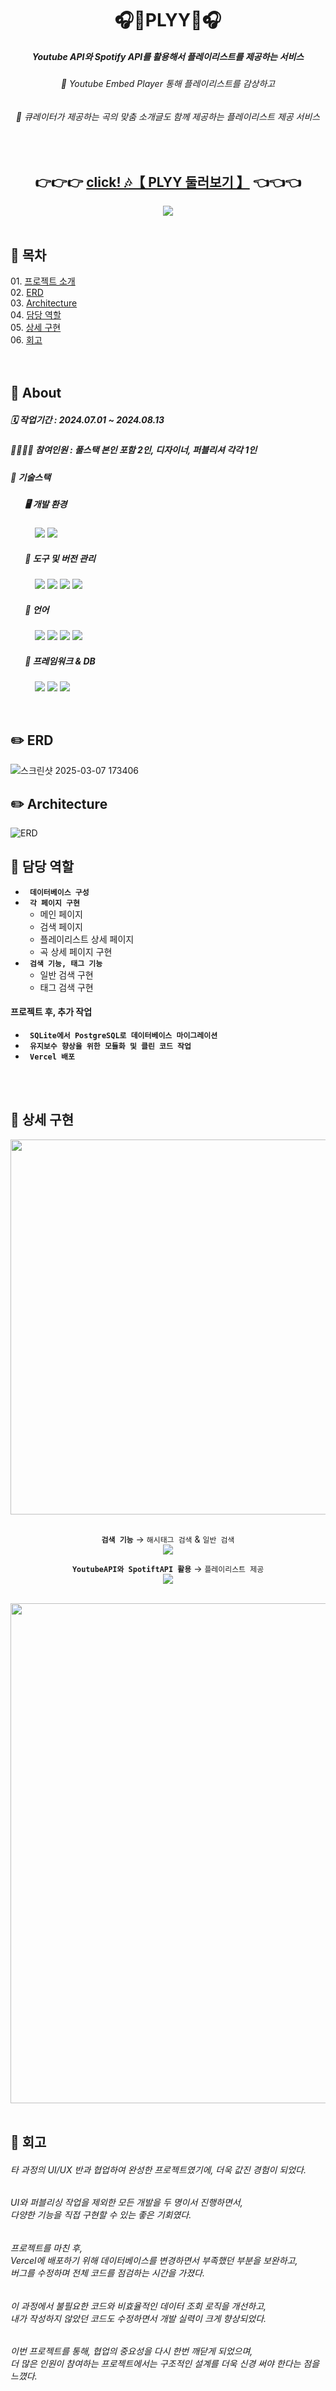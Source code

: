 <div align="center">

# 🎧🎵PLYY🎵🎧
##### Youtube API와 Spotify API를 활용해서 플레이리스트를 제공하는 서비스
###### 🌟 Youtube Embed Player 통해 플레이리스트를 감상하고
###### 🌟 큐레이터가 제공하는 곡의 맞춤 소개글도 함께 제공하는 플레이리스트 제공 서비스
<br>

## 👉👉👉 [ click! 🎶【 PLYY 둘러보기 】](https://plyyv.vercel.app/) 👈👈👈

<img src=https://github.com/user-attachments/assets/e4905c24-8c05-4128-abfc-68a5e13d25af>

</div>
<br>
<h2>📜 목차</h2>
01. <a href=#1>프로젝트 소개</a><br>
02. <a href=#2>ERD</a><br>
03. <a href=#3>Architecture</a><br>
04. <a href=#4>담당 역할</a><br>
05. <a href=#5>상세 구현</a><br>
06. <a href=#6>회고</a><br>
<br><br>

<h2 id=1>📜 About</h2>

##### 🗓️ 작업기간 : 2024.07.01 ~ 2024.08.13
##### 👩🏻‍👧‍👦 참여인원 : 풀스택 본인 포함 2인, 디자이너, 퍼블리셔 각각 1인
##### 🔧 기술스택
##### &nbsp;&nbsp;&nbsp;&nbsp;&nbsp;&nbsp;&nbsp;🖥️ 개발 환경
&nbsp;&nbsp;&nbsp;&nbsp;&nbsp;&nbsp;&nbsp;&nbsp;&nbsp;
<img src="https://img.shields.io/badge/Vercel-000000?style=for-the-badge&logo=Vercel&logoColor=white"/> <img src="https://img.shields.io/badge/Visual Studio Code-007ACC?style=for-the-badge&logo=Visual Studio Code&logoColor=white"/>&nbsp;
##### &nbsp;&nbsp;&nbsp;&nbsp;&nbsp;&nbsp;&nbsp;🔧 도구 및 버전 관리
&nbsp;&nbsp;&nbsp;&nbsp;&nbsp;&nbsp;&nbsp;&nbsp;&nbsp;
<img src="https://img.shields.io/badge/Git-F05032?style=for-the-badge&logo=git&logoColor=white"> <img src="https://img.shields.io/badge/GitHub-181717?style=for-the-badge&logo=github&logoColor=white">
<img src="https://img.shields.io/badge/Notion-000000?style=for-the-badge&logo=notion&logoColor=white">
<img src="https://img.shields.io/badge/Figma-F24E1E?style=for-the-badge&logo=figma&logoColor=white">
##### &nbsp;&nbsp;&nbsp;&nbsp;&nbsp;&nbsp;&nbsp;📝 언어
&nbsp;&nbsp;&nbsp;&nbsp;&nbsp;&nbsp;&nbsp;&nbsp;&nbsp;
<img src="https://img.shields.io/badge/Python-3776AB?style=for-the-badge&logo=python&logoColor=white"> <img src="https://img.shields.io/badge/HTML-E34F26?style=for-the-badge&logo=html5&logoColor=white"> <img src="https://img.shields.io/badge/CSS-1572B6?style=for-the-badge&logo=css3&logoColor=white"> <img src="https://img.shields.io/badge/JavaScript-F7DF1E?style=for-the-badge&logo=javascript&logoColor=black"><br>
##### &nbsp;&nbsp;&nbsp;&nbsp;&nbsp;&nbsp;&nbsp;🌱 프레임워크 & DB
&nbsp;&nbsp;&nbsp;&nbsp;&nbsp;&nbsp;&nbsp;&nbsp;&nbsp;
<img src="https://img.shields.io/badge/flask-000000?style=for-the-badge&logo=flask&logoColor=white"/> <img src="https://img.shields.io/badge/SQLite-003B57?style=for-the-badge&logo=SQLite&logoColor=white"/> <img src="https://img.shields.io/badge/postgresql-4169E1?style=for-the-badge&logo=postgresql&logoColor=white"/>

<br>

<h2 id=2>✏️ ERD</h2>
  
![스크린샷 2025-03-07 173406](https://github.com/user-attachments/assets/0f36de92-5d78-4584-99ba-3528d6385d33)

<h2 id=3>✏️ Architecture</h2>

![ERD](https://github.com/user-attachments/assets/34ac1fca-e1e3-4f88-8462-5a18ca742a00)

<h2 id=4>📌 담당 역할</h2>

- **`  데이터베이스 구성   `** 
- **`  각 페이지 구현   `**
  - 메인 페이지
  - 검색 페이지
  - 플레이리스트 상세 페이지
  - 곡 상세 페이지 구현
- **`  검색 기능, 태그 기능  `**
  - 일반 검색 구현
  - 태그 검색 구현
 
#### 프로젝트 후, 추가 작업
- **`  SQLite에서 PostgreSQL로 데이터베이스 마이그레이션  `**
- **`  유지보수 향상을 위한 모듈화 및 클린 코드 작업  `**
- **`  Vercel 배포  `**
 
<br><br>

<h2 id=5>📌 상세 구현</h2>
<div align=center>
<img src=https://github.com/user-attachments/assets/3ead6d0e-a7df-4670-8cbb-22630fdb0790 width=600>
<br><br>

**`검색 기능`** → `해시태그 검색` & `일반 검색`
<br><img src=https://github.com/user-attachments/assets/3727c3de-0586-4944-bb25-cdf683bb74dc>
<br>

**`YoutubeAPI와 SpotiftAPI 활용`** → `플레이리스트 제공`
<br><img src=https://github.com/user-attachments/assets/20687608-0a45-4566-9a05-411ac3a5b243>
<br><br>

<img src=https://github.com/user-attachments/assets/0478c42c-d010-41cf-9819-6571486f3220 width=800>

</div>
  
<br>

<h2 id=6>💬 회고</h2>

###### *타 과정의 UI/UX 반과 협업하여 완성한 프로젝트였기에, 더욱 값진 경험이 되었다.*
###### *UI와 퍼블리싱 작업을 제외한 모든 개발을 두 명이서 진행하면서,<br> 다양한 기능을 직접 구현할 수 있는 좋은 기회였다.*
###### *프로젝트를 마친 후,<br>Vercel에 배포하기 위해 데이터베이스를 변경하면서 부족했던 부분을 보완하고,<br> 버그를 수정하며 전체 코드를 점검하는 시간을 가졌다.*
###### *이 과정에서 불필요한 코드와 비효율적인 데이터 조회 로직을 개선하고,<br> 내가 작성하지 않았던 코드도 수정하면서 개발 실력이 크게 향상되었다.*
###### *이번 프로젝트를 통해, 협업의 중요성을 다시 한번 깨닫게 되었으며,<br> 더 많은 인원이 참여하는 프로젝트에서는 구조적인 설계를 더욱 신경 써야 한다는 점을 느꼈다.*
